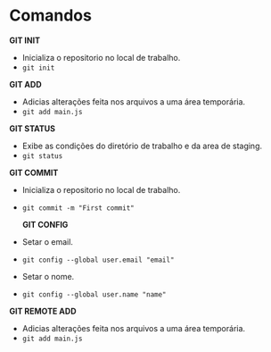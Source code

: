 # Comandos
**GIT INIT**
- Inicializa o repositorio no local de trabalho.
- `git init`

**GIT ADD**
- Adicias alterações feita nos arquivos a uma área temporária.
- `git add main.js`

**GIT STATUS**
- Exibe as condições do diretório de trabalho e da area de staging.
- `git status`

**GIT COMMIT**
- Inicializa o repositorio no local de trabalho.
- `git commit -m "First commit"`

  **GIT CONFIG**
- Setar o email.
- `git config --global user.email "email"`
- Setar o nome.
- `git config --global user.name "name"`

**GIT REMOTE ADD**
- Adicias alterações feita nos arquivos a uma área temporária.
- `git add main.js`

  
